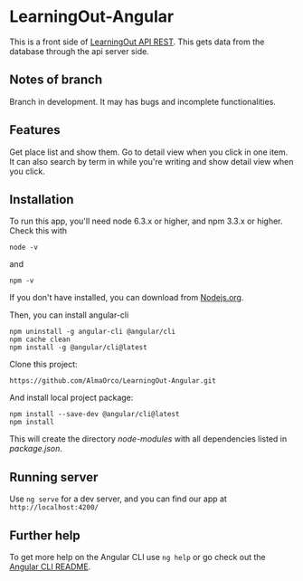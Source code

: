 # LearningOut-Angular
This is a front side of [LearningOut API REST](https://github.com/AlmaOrco/LearningOut).
This gets data from the database through the api server side.

## Notes of branch
Branch in development. It may has bugs and incomplete functionalities.

## Features
Get place list and show them.
Go to detail view when you click in one item.
It can also search by term in while you're writing and show detail view when you click.

## Installation
To run this app, you'll need node 6.3.x or higher, and npm 3.3.x or higher. Check this with 
```
node -v
```
and
```
npm -v
```
If you don't have installed, you can download from [Nodejs.org](https://nodejs.org/es/).

Then, you can install angular-cli
```
npm uninstall -g angular-cli @angular/cli
npm cache clean
npm install -g @angular/cli@latest
```

Clone this project:
```
https://github.com/AlmaOrco/LearningOut-Angular.git
```
And install local project package:
```
npm install --save-dev @angular/cli@latest
npm install
```
This will create the directory *node-modules* with all dependencies listed in *package.json*.

## Running server
Use ```ng serve``` for a dev server, and you can find our app at ```http://localhost:4200/```

## Further help

To get more help on the Angular CLI use `ng help` or go check out the [Angular CLI README](https://github.com/angular/angular-cli/blob/master/README.md).
